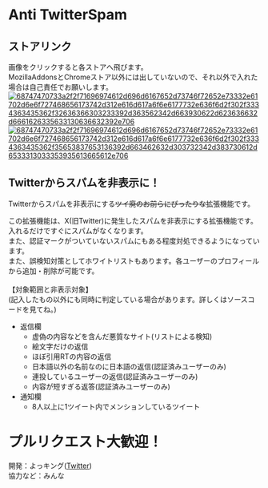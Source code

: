 # Anti TwitterSpam
## ストアリンク
画像をクリックすると各ストアへ飛びます。<br>
MozillaAddonsとChromeストア以外には出していないので、それ以外で入れた場合は自己責任でお願いします。<br>
[![68747470733a2f2f71696974612d696d6167652d73746f72652e73332e61702d6e6f727468656173742d312e616d617a6f6e6177732e636f6d2f302f3334363435362f32636366303233392d363562342d663930622d623636632d6661626335633130636632392e706](https://github.com/ykundesu/AntiTwitterSpam/assets/49261069/7cfba752-e425-4c67-a13a-ffc7d371910e)](https://addons.mozilla.org/ja/firefox/addon/anti-twitterspam/)
[![68747470733a2f2f71696974612d696d6167652d73746f72652e73332e61702d6e6f727468656173742d312e616d617a6f6e6177732e636f6d2f302f3334363435362f35653837653136392d663462632d303732342d383730612d6533313033353935613665612e706](https://github.com/ykundesu/AntiTwitterSpam/assets/49261069/d112d8c7-e844-4110-9c06-3400a1b9be1d)](https://chromewebstore.google.com/detail/anti-twitterspam/kidepcmgoakfaefpgjkmkkkmcidneffo?hl=ja)

## Twitterからスパムを非表示に！
Twitterからスパムを非表示にする<s>ツイ廃のお前らにぴったりな</s>拡張機能です。

この拡張機能は、X(旧Twitter)に発生したスパムを非表示にする拡張機能です。<br>
入れるだけですぐにスパムがなくなります。<br>
また、認証マークがついていないスパムにもある程度対処できるようになっています。<br>
また、誤検知対策としてホワイトリストもあります。各ユーザーのプロフィールから追加・削除が可能です。<br>
<br>
【対象範囲と非表示対象】<br>
(記入したもの以外にも同時に判定している場合があります。詳しくはソースコードを見てね。)<br>
- 返信欄<br>
  - 虚偽の内容などを含んだ悪質なサイト(リストによる検知)
  - 絵文字だけの返信
  - ほぼ引用RTの内容の返信
  - 日本語以外の名前なのに日本語の返信(認証済みユーザーのみ)
  - 連投しているユーザーの返信(認証済みユーザーのみ)
  - 内容が短すぎる返答(認証済みユーザーのみ)
- 通知欄<br>
  - 8人以上に1ツイート内でメンションしているツイート
# プルリクエスト大歓迎！
開発：よっキング([Twitter](https://twitter.com/ReYYYYoking))<br>
協力など：みんな
